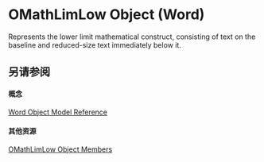 
# OMathLimLow Object (Word)

Represents the lower limit mathematical construct, consisting of text on the baseline and reduced-size text immediately below it.


## 另请参阅


#### 概念


[Word Object Model Reference](be452561-b436-bb9b-6f94-3faa9a74a6fd.md)
#### 其他资源


[OMathLimLow Object Members](http://msdn.microsoft.com/library/e91334d9-3127-f0ce-d8bb-6cea94bcf4ba%28Office.15%29.aspx)